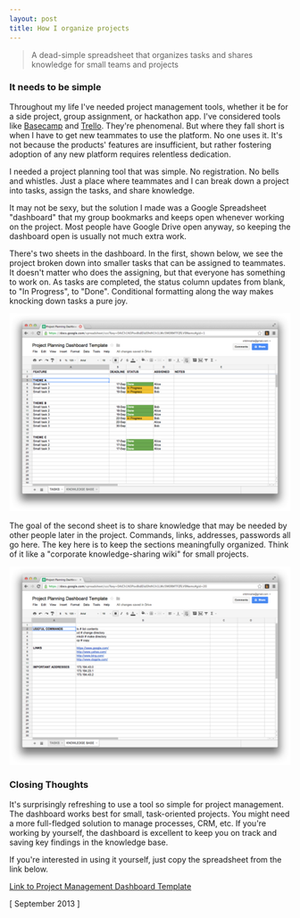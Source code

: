 ```yaml
---
layout: post
title: How I organize projects
---
```


> A dead-simple spreadsheet that organizes tasks and shares knowledge for small teams and projects

### It needs to be simple
Throughout my life I've needed project management tools, whether it be for a side project, group assignment, or hackathon app. I've considered tools like [Basecamp](https://basecamp.com/) and [Trello](https://trello.com/). They're phenomenal. But where they fall short is when I have to get new teammates to use the platform. No one uses it. It's not because the products' features are insufficient, but rather fostering adoption of any new platform requires relentless dedication.

I needed a project planning tool that was simple. No registration. No bells and whistles. Just a place where teammates and I can break down a project into tasks, assign the tasks, and share knowledge.

It may not be sexy, but the solution I made was a Google Spreadsheet "dashboard" that my group bookmarks and keeps open whenever working on the project. Most people have Google Drive open anyway, so keeping the dashboard open is usually not much extra work.

There's two sheets in the dashboard. In the first, shown below, we see the project broken down into smaller tasks that can be assigned to teammates. It doesn't matter who does the assigning, but that everyone has something to work on. As tasks are completed, the status column updates from blank, to "In Progress", to "Done". Conditional formatting along the way makes knocking down tasks a pure joy.

![](/static/organize-projects/screenshot1.png)

The goal of the second sheet is to share knowledge that may be needed by other people later in the project. Commands, links, addresses, passwords all go here. The key here is to keep the sections meaningfully organized. Think of it like a "corporate knowledge-sharing wiki" for small projects.

![](/static/organize-projects/screenshot2.png)

### Closing Thoughts
It's surprisingly refreshing to use a tool so simple for project management. The dashboard works best for small, task-oriented projects. You might need a more full-fledged solution to manage processes, CRM, etc. If you're working by yourself, the dashboard is excellent to keep you on track and saving key findings in the knowledge base.

If you're interested in using it yourself, just copy the spreadsheet from the link below.

[Link to Project Management Dashboard Template](https://docs.google.com/spreadsheets/d/1jzlLcYxgx2546zvNLEsnJgr90yA1BteUw_276ZrmzF8/edit?usp=sharing)

[ September 2013 ]
